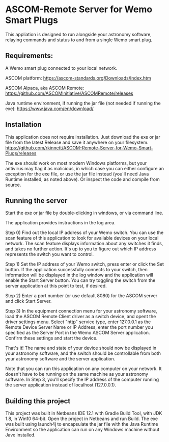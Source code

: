 # ASCOM-Remote Server for Wemo Smart Plugs
This appliation is designed to run alongside your astronomy software, relaying commands and status to and from a single Wemo smart plug.
  
## Requirements:
A Wemo smart plug connected to your local network.
  
ASCOM platform:  https://ascom-standards.org/Downloads/Index.htm
  
ASCOM Alpaca, aka ASCOM Remote:  https://github.com/ASCOMInitiative/ASCOMRemote/releases
  
Java runtime environment, if running the jar file (not needed if running the exe):  https://www.java.com/en/download/
  
  
## Installation
This application does not require installation.  Just download the exe or jar file from the latest Release and save it anywhere on your filesystem.  
https://github.com/rkinnett/ASCOM-Remote-Server-for-Wemo-Smart-Plugs/releases
  
The exe should work on most modern Windows platforms, but your antivirus may flag it as malicious, in which case you can either configure an exception for the exe file, or use the jar file instead (you'll need Java Runtime installed, as noted above).  Or inspect the code and compile from source.
  
## Running the server
Start the exe or jar file by double-clicking in windows, or via command line.
  
The application provides instructions in the log area.
  
Step 0) Find out the local IP address of your Wemo switch.  You can use the scan feature of this application to look for available devices on your local network.  The scan feature displays information about any switches it finds, and takes no further action.  It's up to you to figure out which IP address represents the switch you want to control.
  
Step 1) Set the IP address of your Wemo switch, press enter or click the Set button.  If the application successfully connects to your switch, then information will be displayed in the log window and the application will enable the Start Server button.  You can try toggling the switch from the server application at this point to test, if desired.
  
Step 2) Enter a port number (or use default 8080) for the ASCOM server and click Start Server.
  
Step 3) In the equipment connection menu for your astronomy software, load the ASCOM Remote Client driver as a switch device, and opent the driver settings menu.  Select "http" service type, enter 127.0.0.1 as the Remote Device Server Name or IP Address, enter the port number you specified as the Server Port in the Wemo ASCOM Server application.  Confirm these settings and start the device.
  
That's it!  The name and state of your device should now be displayed in your astronomy software, and the switch should be controllable from both your astronomy software and the server application.
  
Note that you can run this application on any computer on your network.  It doesn't have to be running on the same machine as your astronomy software.  In Step 3, you'll specify the IP address of the computer running the server application instead of localhost (127.0.0.1).
  
## Building this project
This project was built in Netbeans IDE 12.1 with Gradle Build Tool, with JDK 1.8, in Win10 64-bit.  Open the project in Netbeans and run Build.  The exe was built using launch4j to encapsulate the jar file with the Java Runtime Environment so the application can run on any Windows machine without Jave installed.
